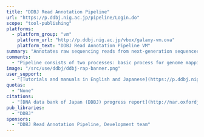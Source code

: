 ```yaml
---
title: "DDBJ Read Annotation Pipeline"
url: "https://p.ddbj.nig.ac.jp/pipeline/Login.do"
scope: "tool-publishing"
platforms:
  - platform_group: "vm"
    platform_url: "http://p.ddbj.nig.ac.jp/vbox/galaxy-vm.ova"
    platform_text: "DDBJ Read Annotation Pipeline VM"
summary: "Annotates raw sequencing reads from next-generation sequencers(NGS) with high throughput, which are registered in DDBJ Read Archive (DRA)."
comments:
  - "Pipeline consists of two processes: basic process for genome mapping and de novo assembly, and high-level process for structural and functional annotations such as single nucleotide polymorphism (SNP) detection and expression tag counts."
image: "/src/use/ddbj/ddbj-rap-banner.png"
user_support:
  - "[Tutorials and manuals in English and Japanese](https://p.ddbj.nig.ac.jp/pipeline/Login.do)"
quotas:
  - "None"
citations:
  - "[DNA data bank of Japan (DDBJ) progress report](http://nar.oxfordjournals.org/content/early/2015/11/16/nar.gkv1105.full), Jun Mashima, Yuichi Kodama, Takehide Kosuge, Takatomo Fujisawa, Toshiaki Katayama, Hideki Nagasaki, Yoshihiro Okuda, Eli Kaminuma, Osamu Ogasawara, Kousaku Okubo, Yasukazu Nakamura and Toshihisa Takagi, *Nucleic Acids Research* (2015), doi: 10.1093/nar/gkv1105"
pub_libraries:
  - "DDBJ"
sponsors: 
  - "DDBJ Read Annotation Pipeline, Development team"
---
```

